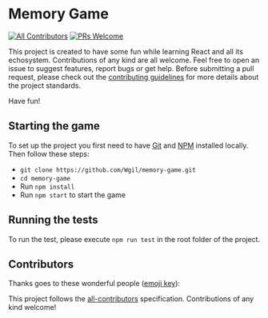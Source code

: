 
#  Memory Game

[![All Contributors](https://img.shields.io/badge/all_contributors-0-orange.svg?style=flat-square)](#contributors) [![PRs Welcome](https://img.shields.io/badge/PRs-welcome-brightgreen.svg?style=flat-square)](http://makeapullrequest.com)


This project is created to have some fun while learning React and all its echosystem. Contributions of any kind are all welcome. Feel free to open an issue to suggest features, report bugs or get help. Before submitting a pull request, please check out the [contributing guidelines]() for more details about the project standards.

Have fun!
  

##  Starting the game

To set up the project you first need to have [Git](https://git-scm.com/) and [NPM](https://www.npmjs.com/) installed locally. Then follow these steps:
- `git clone https://github.com/Wgil/memory-game.git`
- `cd memory-game`
- Run `npm install`
- Run `npm start` to start the game


## Running the tests
To run the test, please execute `npm run test` in the root folder of the project.

##  Contributors

Thanks goes to these wonderful people ([emoji key](https://github.com/kentcdodds/all-contributors#emoji-key)):

  

<!-- ALL-CONTRIBUTORS-LIST:START - Do not remove or modify this section -->

<!-- prettier-ignore -->

<!-- ALL-CONTRIBUTORS-LIST:END -->

  

This project follows the [all-contributors](https://github.com/kentcdodds/all-contributors) specification. Contributions of any kind welcome!